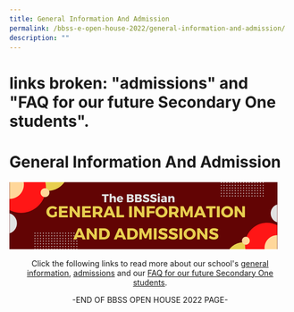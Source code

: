 ```yaml
---
title: General Information And Admission
permalink: /bbss-e-open-house-2022/general-information-and-admission/
description: ""
---
```



# links broken: "admissions" and  "FAQ for our future Secondary One students".
# General Information And Admission

![](/images/Bbss%20e%20open%20house%202022/7_General%20information%20and%20admissions.png)

<p style="text-align:center">Click the following links to read more about our school's <a href="/about-us/contact-us/general-information/" target="_blank">general information</a>, <a href="https://bukitbatoksec.moe.edu.sg/about-us/admissions/indicative-psle-score-ranges-of-2020-psle-students-posted-to-2021-sec-1" target="_blank">admissions</a> and our <a href="https://bukitbatoksec.moe.edu.sg/useful-resources/students/faq-for-our-new-secondary-1-students-2022" target="_blank">FAQ for our future Secondary One students</a>.</p>

  

<p style="text-align:center">-END OF BBSS OPEN HOUSE 2022 PAGE-</p>
